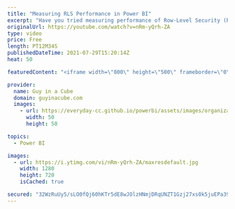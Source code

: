 ```yaml
---
title: "Measuring RLS Performance in Power BI"
excerpt: "Have you tried measuring performance of Row-Level Security (RLS) in Power BI? How much overhead does it have? That can be a challenge using the tools we talk about. Adam shows you how you can do it!  RLS Playlist: https://www.youtube.com/playlist?list=PLv2BtOtLblH1dBK34FqClo2eXXQgWW1ui  RLS Course: https://guyinacu.be/rlscourse"
originalUrl: https://youtube.com/watch?v=nRm-yQrh-ZA
type: video
price: Free
length: PT12M34S
publishedDateTime: 2021-07-29T15:20:14Z
heat: 50

featuredContent: "<iframe width=\"800\" height=\"500\" frameborder=\"0\" src=\"https://www.youtube.com/embed/nRm-yQrh-ZA\" allow=\"accelerometer; autoplay; encrypted-media; gyroscope; picture-in-picture\" allowfullscreen></iframe>"

provider:
  name: Guy in a Cube
  domain: guyinacube.com
  images:
    - url: https://everyday-cc.github.io/powerbi/assets/images/organizations/guyinacube.com-50x50.jpg
      width: 50
      height: 50

topics:
  - Power BI

images:
  - url: https://i.ytimg.com/vi/nRm-yQrh-ZA/maxresdefault.jpg
    width: 1280
    height: 720
    isCached: true

secured: "32WzRuUy5/sLO0fQj60hKTr5dE8wJOlzHNmjDRqUNZT1Gzj27xs0k5juEPa39CwA5Iz/rBrzGaZO4BoElDFCLEXfsNlhkuWkbpvqFzu0PaTi1tzMFhoqNWlkXagQaF9QIeBg+osBJS2mSi9CV6XKStp9Cw+isgqp40eHMOeN58WSAkShXRm6MePGxbMGcz2grdOjQyWjQ6Y1iYKke0s54tLfJ2DouY0lKSAAEadpfjIJhbmwUzj+emKb0CrBxvB/WMhk7VdPZMWLdM1sGK5INy2n0Xw+EqurlxPLBRajShBb0Z/Rek8v+aR5NrQOdQWRTwKFf1q+4kVAyrz93TDRpEUFS7eQpZH1ssIOXr2lr/GQpFUSg4IcJKG1m/UUlGq5Hd0s67lr50Ov+yWKzeqVTAsfIoiBGe5jK5RgjkuQg70=;7UQmkJ9UAPzp1N2OMAWUKw=="
---
```


